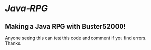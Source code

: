 # *Java-RPG*

## Making a Java RPG with Buster52000!

Anyone seeing this can test this code and comment if you find errors. Thanks.
